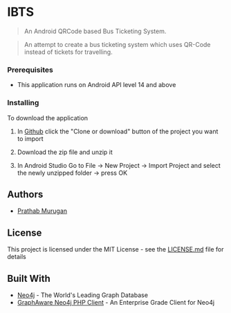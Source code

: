# IBTS

> An Android QRCode based Bus Ticketing System.

> An attempt to create a bus ticketing system which uses QR-Code instead of tickets for travelling.



### Prerequisites

* This application runs on Android API level 14  and above



### Installing

To download the application


1. In [Github](https://github.com) click the "Clone or download" button of the project you want to import

2. Download the zip file and unzip it

3. In Android Studio Go to File -> New Project -> Import Project and select the newly unzipped folder -> press OK



## Authors

* [Prathab Murugan](https://github.com/jmprathab)



## License

This project is licensed under the MIT License - see the [LICENSE.md](LICENSE.md) file for details



## Built With

* [Neo4j](https://neo4j.com) - The World's Leading Graph Database
* [GraphAware Neo4j PHP Client](https://github.com/graphaware/neo4j-php-client) - An Enterprise Grade Client for Neo4j

